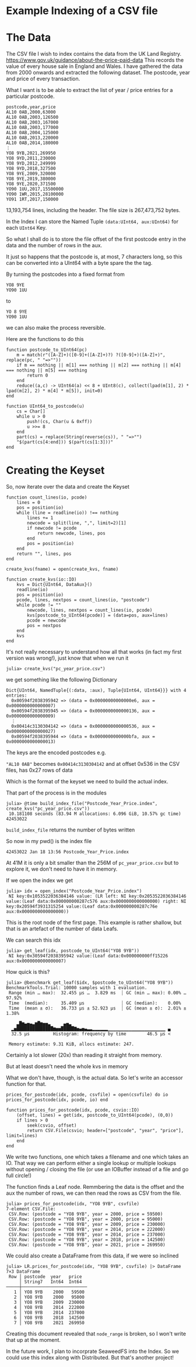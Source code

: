 Example Indexing of a CSV file
==============================

# The Data

The CSV file I wish to index contains the data from the UK Land Registry. 
https://www.gov.uk/guidance/about-the-price-paid-data
This records the value of every house sale in England and Wales. I have gathered the data from 2000 onwards and extracted the following dataset. The postcode, year and price of every transaction.

What I want is to be able to extract the list of year / price entries for a particular postcode.

```
postcode,year,price       
AL10 0AB,2000,63000       
AL10 0AB,2003,126500      
AL10 0AB,2003,167000      
AL10 0AB,2003,177000      
AL10 0AB,2004,125000      
AL10 0AB,2013,220000      
AL10 0AB,2014,180000      
⋮
YO8 9YB,2021,269950
YO8 9YD,2011,230000
YO8 9YD,2012,249999
YO8 9YD,2018,327500
YO8 9YE,2009,320000
YO8 9YE,2019,380000
YO8 9YE,2020,371500
YO90 1UU,2017,15500000
YO90 1WR,2015,28100000
YO91 1RT,2017,150000
```

13,193,754 lines, including the header. The file size is 267,473,752 bytes.

In the Index I can store the Named Tuple `(data:UInt64, aux:UInt64)` for each `UInt64` Key.

So what I shall do is to store the file offset of the first postcode entry in the data and the number of rows in the aux.

It just so happens that the postcode is, at most, 7 characters long, so this can be converted into a UInt64 with a byte spare the the tag.

By turning the postcodes into a fixed format
from
```
YO8 9YE
YO90 1UU
```
to
```
YO 8 9YE
YO90 1UU
```
we can also make the process reversible.

Here are the functions to do this

```
function postcode_to_UInt64(pc) 
    m = match(r"([A-Z]+)([0-9]+([A-Z]+)?) ?([0-9]+)([A-Z]+)", replace(pc, " "=>""))
    if m == nothing || m[1] === nothing || m[2] === nothing || m[4] === nothing || m[5] === nothing
        return 0
    end
    reduce((a,c) -> UInt64(a) << 8 + UInt8(c), collect(lpad(m[1], 2) * lpad(m[2], 2) * m[4] * m[5]), init=0)
end

function UInt64_to_postcode(u)
    cs = Char[]
    while u > 0
        push!(cs, Char(u & 0xff))
        u >>= 8
    end
    part(cs) = replace(String(reverse(cs)), " "=>"")
    "$(part(cs[4:end])) $(part(cs[1:3]))"
end
```

# Creating the Keyset

So, now iterate over the data and create the Keyset

```
function count_lines(io, pcode)
    lines = 0
    pos = position(io)
    while (line = readline(io)) !== nothing
        lines += 1
        newcode = split(line, ",", limit=2)[1]
        if newcode != pcode
            return newcode, lines, pos
        end
        pos = position(io)
    end
    return "", lines, pos
end

create_kvs(fname) = open(create_kvs, fname)

function create_kvs(io::IO)
    kvs = Dict{UInt64, DataAux}()
    readline(io)
    pos = position(io)
    pcode, lines, nextpos = count_lines(io, "postcode")
    while pcode != ""
        newcode, lines, nextpos = count_lines(io, pcode)
        kvs[postcode_to_UInt64(pcode)] = (data=pos, aux=lines)
        pcode = newcode
        pos = nextpos
    end
    kvs
end
```

It's not really necessary to understand how all that works (in fact my first version was wrong!), just know that when we run it

```
julia> create_kvs("pc_year_price.csv")
```

we get something like the following Dictionary

```
Dict{UInt64, NamedTuple{(:data, :aux), Tuple{UInt64, UInt64}}} with 4 entries:
  0x00594f2038395942 => (data = 0x00000000000000e6, aux = 0x0000000000000007)
  0x00594f2038395945 => (data = 0x0000000000000136, aux = 0x0000000000000009)
  ⋮
  0x00414c3130304142 => (data = 0x0000000000000536, aux = 0x0000000000000027)
  0x00594f2038395944 => (data = 0x0000000000000bfa, aux = 0x0000000000000013)
```

The keys are the encoded postcodes e.g.

`"AL10 0AB"` becomes `0x00414c3130304142` and at offset 0x536 in the CSV files, has 0x27 rows of data

Which is the format of the keyset we need to build the actual index.

That part of the process is in the modules

```
julia> @time build_index_file("Postcode_Year_Price.index", create_kvs("pc_year_price.csv"))
 10.181108 seconds (83.94 M allocations: 6.096 GiB, 10.57% gc time)
42453022
```

`build_index_file` returns the number of bytes written

So now in my pwd() is the index file

`42453022 Jan 18 13:56 Postcode_Year_Price.index`

At 41M it is only a bit smaller than the 256M of `pc_year_price.csv` but to explore it, we don't need to have it in memory.

If we open the index we get
```
julia> idx = open_index("Postcode_Year_Price.index")
 NI key:0x1053522036384146 value: (LR left: NI key:0x2053522036384146 value:(Leaf data:0x000000000287c576 aux:0x0000000000000000) right: NI key:0x20594f3931315254 value:(Leaf data:0x000000000287c76e aux:0x0000000000000000))
```
This is the root node of the first page. This example is rather shallow, but that is an artefact of the number of data Leafs.

We can search this idx 
```
julia> get_leaf(idx, postcode_to_UInt64("YO8 9YB"))
 NI key:0x30594f2038395942 value:(Leaf data:0x000000000ff15226 aux:0x0000000000000007)
```
How quick is this? 
```
julia> @benchmark get_leaf($idx, $postcode_to_UInt64("YO8 9YB"))
BenchmarkTools.Trial: 10000 samples with 1 evaluation.
 Range (min … max):  32.455 μs …  3.829 ms  ┊ GC (min … max): 0.00% … 97.92%
 Time  (median):     35.409 μs              ┊ GC (median):    0.00%
 Time  (mean ± σ):   36.733 μs ± 52.923 μs  ┊ GC (mean ± σ):  2.01% ±  1.38%

    ▃█▆▄▅▄▃▆█▆▅▅▃     ▄▅▃                                      
  ▂▅██████████████▆▅▅█████▇▅▄▅▄▃▃▂▂▂▂▂▂▁▁▁▁▁▁▁▁▁▁▁▁▁▁▁▁▁▁▁▁▁▁ ▄
  32.5 μs         Histogram: frequency by time        46.5 μs <

 Memory estimate: 9.31 KiB, allocs estimate: 247.
```
 
 Certainly a lot slower (20x) than reading it straight from memory. 
 
 But at least doesn't need the whole kvs in memory

 What we don't have, though, is the actual data. So let's write an accessor function for that.

```
prices_for_postcode(idx, pcode, csvfile) = open(csvfile) do io prices_for_postcode(idx, pcode, io) end
        
function prices_for_postcode(idx, pcode, csvio::IO)
    (offset, lines) = get(idx, postcode_to_UInt64(pcode), (0,0))
    if lines > 0
        seek(csvio, offset)
        return CSV.File(csvio; header=["postcode", "year", "price"], limit=lines)
    end
end
```

We write two functions, one which takes a filename and one which takes an IO. That way we can perform either a single lookup or multiple lookups without opening / closing the file (or use an IOBuffer instead of a file and go full circle!)

The function finds a Leaf node. Remmbering the data is the offset and the aux the number of rows, we can then read the rows as CSV from the file.

```
julia> prices_for_postcode(idx, "YO8 9YB", csvfile)
7-element CSV.File:
 CSV.Row: (postcode = "YO8 9YB", year = 2000, price = 59500)
 CSV.Row: (postcode = "YO8 9YB", year = 2000, price = 95000)
 CSV.Row: (postcode = "YO8 9YB", year = 2009, price = 230000)
 CSV.Row: (postcode = "YO8 9YB", year = 2014, price = 222000)
 CSV.Row: (postcode = "YO8 9YB", year = 2014, price = 237000)
 CSV.Row: (postcode = "YO8 9YB", year = 2018, price = 142500)
 CSV.Row: (postcode = "YO8 9YB", year = 2021, price = 269950)
```

 We could also create a DataFrame from this data, if we were so inclined
```
julia> LR.prices_for_postcode(idx, "YO8 9YB", csvfile) |> DataFrame
7×3 DataFrame
 Row │ postcode  year   price  
     │ String7   Int64  Int64  
─────┼─────────────────────────
   1 │ YO8 9YB    2000   59500
   2 │ YO8 9YB    2000   95000
   3 │ YO8 9YB    2009  230000
   4 │ YO8 9YB    2014  222000
   5 │ YO8 9YB    2014  237000
   6 │ YO8 9YB    2018  142500
   7 │ YO8 9YB    2021  269950
```

Creating this document revealed that `node_range` is broken, so I won't write that up at the moment.

In the future work, I plan to incorprate SeaweedFS into the Index. So we could use this index along with Distributed. But that's another project!

